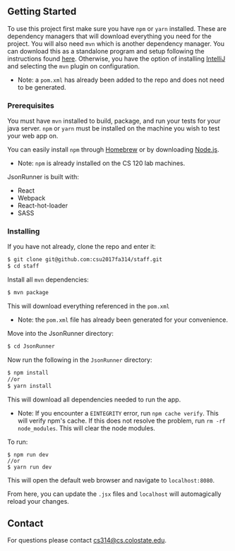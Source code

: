 ## Getting Started

To use this project first make sure you have `npm` or `yarn` installed. These are dependency managers that will download everything you need for the project.
You will also need `mvn` which is another dependency manager. You can download this as a standalone program and setup following the instructions found [here](https://maven.apache.org/guides/getting-started/maven-in-five-minutes.html). Otherwise, you have the option of installing [IntelliJ](https://www.jetbrains.com/idea/) and selecting the `mvn` plugin on configuration.
- Note: a `pom.xml` has already been added to the repo and does not need to be generated.

### Prerequisites

You must have `mvn` installed to build, package, and run your tests for your java server.
`npm` or `yarn` must be installed on the machine you wish to test your web app on.

You can easily install `npm` through [Homebrew](https://brew.sh/) or by downloading [Node.js](https://nodejs.org/en/).
- Note: `npm` is already installed on the CS 120 lab machines.

JsonRunner is built with:
- React
- Webpack
- React-hot-loader
- SASS

### Installing

If you have not already, clone the repo and enter it:
```bash
$ git clone git@github.com:csu2017fa314/staff.git
$ cd staff
```

Install all `mvn` dependencies:
```bash
$ mvn package
```
This will download everything referenced in the `pom.xml`
- Note: the `pom.xml` file has already been generated for your convenience. 

Move into the JsonRunner directory:
```bash
$ cd JsonRunner
```

Now run the following in the `JsonRunner` directory:
```bash
$ npm install
//or
$ yarn install
```
This will download all dependencies needed to run the app.
- Note: If you encounter a `EINTEGRITY` error, run `npm cache verify`. This will verify npm's cache. If this does not resolve the problem, run `rm -rf node_modules`. This will clear the node modules.

To run:
```
$ npm run dev
//or
$ yarn run dev
```

This will open the default web browser and navigate to `localhost:8080`.

From here, you can update the `.jsx` files and `localhost` will automagically reload your changes.

## Contact

For questions please contact [cs314@cs.colostate.edu](mailto:cs314@cs.colostate.edu).